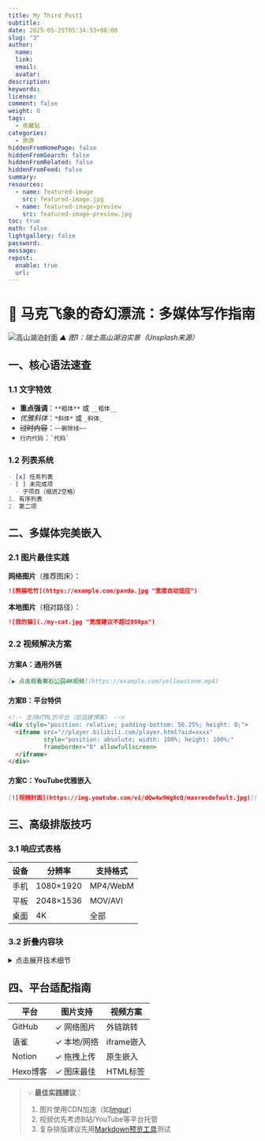 ```yaml
---
title: My Third Post1
subtitle: 
date: 2025-05-25T05:34:53+08:00
slug: "3"
author:
  name: 
  link: 
  email: 
  avatar: 
description: 
keywords: 
license: 
comment: false
weight: 0
tags:
  - 收藏贴
categories:
  - 旅游
hiddenFromHomePage: false
hiddenFromSearch: false
hiddenFromRelated: false
hiddenFromFeed: false
summary: 
resources:
  - name: featured-image
    src: featured-image.jpg
  - name: featured-image-preview
    src: featured-image-preview.jpg
toc: true
math: false
lightgallery: false
password: 
message: 
repost:
  enable: true
  url:
---
```

# 🌄 马克飞象的奇幻漂流：多媒体写作指南

![高山湖泊封面](https://images.unsplash.com/photo-1506748686214-e9df14d4d9d0?ixlib=rb-1.2.1&auto=format&fit=crop&w=500&q=70)
*▲ 图1：瑞士高山湖泊实景（Unsplash来源）*

## 一、核心语法速查

### 1.1 文字特效
- **重点强调**：`**粗体**` 或 `__粗体__`
- *优雅斜体*：`*斜体*` 或 `_斜体_`
- ~~过时内容~~：`~~删除线~~`
- `行内代码`：`` `代码` ``
<!--more-->
### 1.2 列表系统
```markdown
- [x] 任务列表
- [ ] 未完成项
  - 子项目（缩进2空格）
1. 有序列表
2. 第二项
```

## 二、多媒体完美嵌入

### 2.1 图片最佳实践
**网络图片**（推荐图床）：
```markdown
![熊猫吃竹](https://example.com/panda.jpg "宽度自动适应")
```
**本地图片**（相对路径）：
```markdown
![我的猫](./my-cat.jpg "宽度建议不超过800px")
```

### 2.2 视频解决方案
#### 方案A：通用外链
```markdown
[▶️ 点击观看黄石公园4K视频](https://example.com/yellowstone.mp4)
```

#### 方案B：平台特供
```html
<!-- 支持HTML的平台（如自建博客） -->
<div style="position: relative; padding-bottom: 56.25%; height: 0;">
  <iframe src="//player.bilibili.com/player.html?aid=xxxx" 
          style="position: absolute; width: 100%; height: 100%;" 
          frameborder="0" allowfullscreen>
  </iframe>
</div>
```

#### 方案C：YouTube优雅嵌入
```markdown
[![视频封面](https://img.youtube.com/vi/dQw4w9WgXcQ/maxresdefault.jpg)](https://youtu.be/dQw4w9WgXcQ)
```

## 三、高级排版技巧

### 3.1 响应式表格
| 设备  | 分辨率       | 支持格式     |
| --- | --------- | -------- |
| 手机  | 1080×1920 | MP4/WebM |
| 平板  | 2048×1536 | MOV/AVI  |
| 桌面  | 4K        | 全部       |

### 3.2 折叠内容块
<details>
<summary>点击展开技术细节</summary>

```javascript
// 视频检测函数
function canPlayVideo(type) {
  const video = document.createElement('video')
  return !!video.canPlayType(`video/${type}`)
}
```
</details>

## 四、平台适配指南

| 平台     | 图片支持    | 视频方案     |
| ------ | ------- | -------- |
| GitHub | ✓ 网络图片  | 外链跳转     |
| 语雀     | ✓ 本地/网络 | iframe嵌入 |
| Notion | ✓ 拖拽上传  | 原生嵌入     |
| Hexo博客 | ✓ 图床最佳  | HTML标签   |

> 💡 **最佳实践建议**：
> 1. 图片使用CDN加速（如[Imgur](https://imgur.com/)）
> 2. 视频优先考虑B站/YouTube等平台托管
> 3. 复杂排版建议先用[Markdown预览工具](https://markdownlivepreview.com/)测试

<!--more-->

